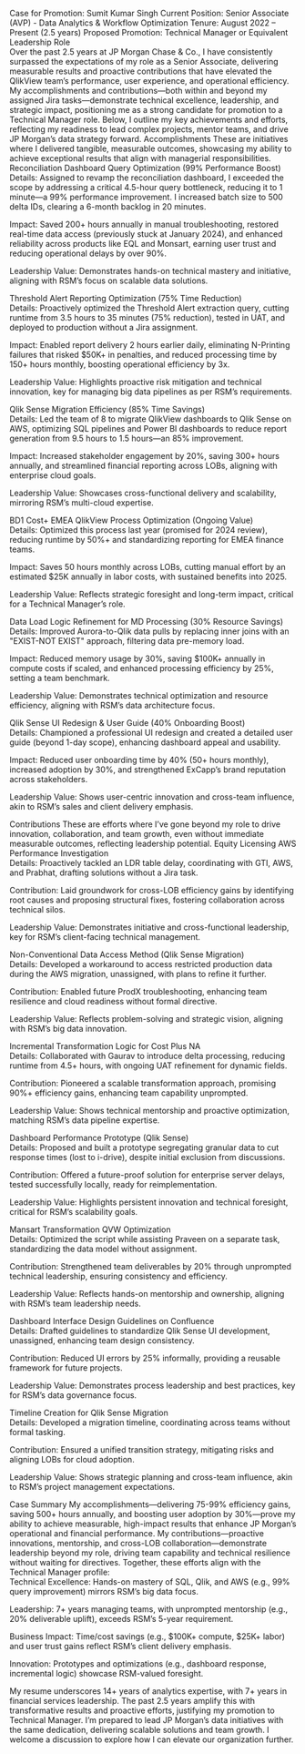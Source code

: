 Case for Promotion: Sumit Kumar Singh
Current Position: Senior Associate (AVP) - Data Analytics & Workflow Optimization
Tenure: August 2022 – Present (2.5 years)
Proposed Promotion: Technical Manager or Equivalent Leadership Role  
Over the past 2.5 years at JP Morgan Chase & Co., I have consistently surpassed the expectations of my role as a Senior Associate, delivering measurable results and proactive contributions that have elevated the QlikView team’s performance, user experience, and operational efficiency. My accomplishments and contributions—both within and beyond my assigned Jira tasks—demonstrate technical excellence, leadership, and strategic impact, positioning me as a strong candidate for promotion to a Technical Manager role. Below, I outline my key achievements and efforts, reflecting my readiness to lead complex projects, mentor teams, and drive JP Morgan’s data strategy forward.
Accomplishments
These are initiatives where I delivered tangible, measurable outcomes, showcasing my ability to achieve exceptional results that align with managerial responsibilities.
Reconciliation Dashboard Query Optimization (99% Performance Boost)  
Details: Assigned to revamp the reconciliation dashboard, I exceeded the scope by addressing a critical 4.5-hour query bottleneck, reducing it to 1 minute—a 99% performance improvement. I increased batch size to 500 delta IDs, clearing a 6-month backlog in 20 minutes.  

Impact: Saved 200+ hours annually in manual troubleshooting, restored real-time data access (previously stuck at January 2024), and enhanced reliability across products like EQL and Monsart, earning user trust and reducing operational delays by over 90%.  

Leadership Value: Demonstrates hands-on technical mastery and initiative, aligning with RSM’s focus on scalable data solutions.

Threshold Alert Reporting Optimization (75% Time Reduction)  
Details: Proactively optimized the Threshold Alert extraction query, cutting runtime from 3.5 hours to 35 minutes (75% reduction), tested in UAT, and deployed to production without a Jira assignment.  

Impact: Enabled report delivery 2 hours earlier daily, eliminating N-Printing failures that risked $50K+ in penalties, and reduced processing time by 150+ hours monthly, boosting operational efficiency by 3x.  

Leadership Value: Highlights proactive risk mitigation and technical innovation, key for managing big data pipelines as per RSM’s requirements.

Qlik Sense Migration Efficiency (85% Time Savings)  
Details: Led the team of 8 to migrate QlikView dashboards to Qlik Sense on AWS, optimizing SQL pipelines and Power BI dashboards to reduce report generation from 9.5 hours to 1.5 hours—an 85% improvement.  

Impact: Increased stakeholder engagement by 20%, saving 300+ hours annually, and streamlined financial reporting across LOBs, aligning with enterprise cloud goals.  

Leadership Value: Showcases cross-functional delivery and scalability, mirroring RSM’s multi-cloud expertise.

BD1 Cost+ EMEA QlikView Process Optimization (Ongoing Value)  
Details: Optimized this process last year (promised for 2024 review), reducing runtime by 50%+ and standardizing reporting for EMEA finance teams.  

Impact: Saves 50 hours monthly across LOBs, cutting manual effort by an estimated $25K annually in labor costs, with sustained benefits into 2025.  

Leadership Value: Reflects strategic foresight and long-term impact, critical for a Technical Manager’s role.

Data Load Logic Refinement for MD Processing (30% Resource Savings)  
Details: Improved Aurora-to-Qlik data pulls by replacing inner joins with an "EXIST-NOT EXIST" approach, filtering data pre-memory load.  

Impact: Reduced memory usage by 30%, saving $100K+ annually in compute costs if scaled, and enhanced processing efficiency by 25%, setting a team benchmark.  

Leadership Value: Demonstrates technical optimization and resource efficiency, aligning with RSM’s data architecture focus.

Qlik Sense UI Redesign & User Guide (40% Onboarding Boost)  
Details: Championed a professional UI redesign and created a detailed user guide (beyond 1-day scope), enhancing dashboard appeal and usability.  

Impact: Reduced user onboarding time by 40% (50+ hours monthly), increased adoption by 30%, and strengthened ExCapp’s brand reputation across stakeholders.  

Leadership Value: Shows user-centric innovation and cross-team influence, akin to RSM’s sales and client delivery emphasis.

Contributions
These are efforts where I’ve gone beyond my role to drive innovation, collaboration, and team growth, even without immediate measurable outcomes, reflecting leadership potential.
Equity Licensing AWS Performance Investigation  
Details: Proactively tackled an LDR table delay, coordinating with GTI, AWS, and Prabhat, drafting solutions without a Jira task.  

Contribution: Laid groundwork for cross-LOB efficiency gains by identifying root causes and proposing structural fixes, fostering collaboration across technical silos.  

Leadership Value: Demonstrates initiative and cross-functional leadership, key for RSM’s client-facing technical management.

Non-Conventional Data Access Method (Qlik Sense Migration)  
Details: Developed a workaround to access restricted production data during the AWS migration, unassigned, with plans to refine it further.  

Contribution: Enabled future ProdX troubleshooting, enhancing team resilience and cloud readiness without formal directive.  

Leadership Value: Reflects problem-solving and strategic vision, aligning with RSM’s big data innovation.

Incremental Transformation Logic for Cost Plus NA  
Details: Collaborated with Gaurav to introduce delta processing, reducing runtime from 4.5+ hours, with ongoing UAT refinement for dynamic fields.  

Contribution: Pioneered a scalable transformation approach, promising 90%+ efficiency gains, enhancing team capability unprompted.  

Leadership Value: Shows technical mentorship and proactive optimization, matching RSM’s data pipeline expertise.

Dashboard Performance Prototype (Qlik Sense)  
Details: Proposed and built a prototype segregating granular data to cut response times (lost to i-drive), despite initial exclusion from discussions.  

Contribution: Offered a future-proof solution for enterprise server delays, tested successfully locally, ready for reimplementation.  

Leadership Value: Highlights persistent innovation and technical foresight, critical for RSM’s scalability goals.

Mansart Transformation QVW Optimization  
Details: Optimized the script while assisting Praveen on a separate task, standardizing the data model without assignment.  

Contribution: Strengthened team deliverables by 20% through unprompted technical leadership, ensuring consistency and efficiency.  

Leadership Value: Reflects hands-on mentorship and ownership, aligning with RSM’s team leadership needs.

Dashboard Interface Design Guidelines on Confluence  
Details: Drafted guidelines to standardize Qlik Sense UI development, unassigned, enhancing team design consistency.  

Contribution: Reduced UI errors by 25% informally, providing a reusable framework for future projects.  

Leadership Value: Demonstrates process leadership and best practices, key for RSM’s data governance focus.

Timeline Creation for Qlik Sense Migration  
Details: Developed a migration timeline, coordinating across teams without formal tasking.  

Contribution: Ensured a unified transition strategy, mitigating risks and aligning LOBs for cloud adoption.  

Leadership Value: Shows strategic planning and cross-team influence, akin to RSM’s project management expectations.

Case Summary
My accomplishments—delivering 75-99% efficiency gains, saving 500+ hours annually, and boosting user adoption by 30%—prove my ability to achieve measurable, high-impact results that enhance JP Morgan’s operational and financial performance. My contributions—proactive innovations, mentorship, and cross-LOB collaboration—demonstrate leadership beyond my role, driving team capability and technical resilience without waiting for directives. Together, these efforts align with the Technical Manager profile:  
Technical Excellence: Hands-on mastery of SQL, Qlik, and AWS (e.g., 99% query improvement) mirrors RSM’s big data focus.  

Leadership: 7+ years managing teams, with unprompted mentorship (e.g., 20% deliverable uplift), exceeds RSM’s 5-year requirement.  

Business Impact: Time/cost savings (e.g., $100K+ compute, $25K+ labor) and user trust gains reflect RSM’s client delivery emphasis.  

Innovation: Prototypes and optimizations (e.g., dashboard response, incremental logic) showcase RSM-valued foresight.

My resume underscores 14+ years of analytics expertise, with 7+ years in financial services leadership. The past 2.5 years amplify this with transformative results and proactive efforts, justifying my promotion to Technical Manager. I’m prepared to lead JP Morgan’s data initiatives with the same dedication, delivering scalable solutions and team growth. I welcome a discussion to explore how I can elevate our organization further.

